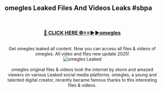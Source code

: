 ## omegles Leaked Files And Videos Leaks #sbpa
<br>
<div align="center">
<h3><a href="https://watchclip.my.id/omegles" rel="nofollow">🔴 CLICK HERE 🌐==►►omegles</a></h3>
<br>
Get omegles leaked all content. Now you can access all files & videos of omegles. All video and files new update 2025!
<br>
<a href="https://watchclip.my.id/omegles" rel="nofollow" data-target="animated-image.originalLink"><img src="https://i.ibb.co.com/WyWwxjT/player-gif2.gif" alt="omegles Leaked" style="max-width: 100%; display: inline-block;" data-target="animated-image.originalImage"></a>
<br><br>
omegles original files & videos took the internet by storm and amazed viewers on various Leaked social media platforms. omegles, a young and talented digital creator, recently became famous thanks to this interesting files & videos.
</div>
<br>